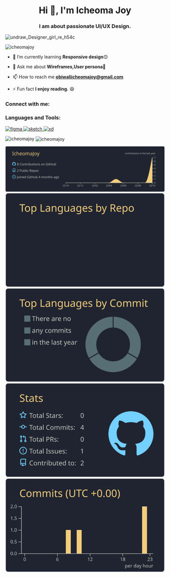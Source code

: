 <h1 align="center">Hi 👋, I'm Icheoma Joy</h1>

<h3 align="center">I am about passionate UI/UX Design.</h3> 

![undraw_Designer_girl_re_h54c](https://github.com/IcheomaJoy/IcheomaJoy/assets/133162594/0195b9e1-28de-4e68-89ed-c5bc927655fa)

<p align="left"> <img src="https://komarev.com/ghpvc/?username=icheomajoy&label=Profile%20views&color=0e75b6&style=flat" alt="icheomajoy" /> </p>

- 🌱 I’m currently learning **Responsive design**😊

- 💬 Ask me about **Wireframes,User persona**💁


- 📫 How to reach me **obiwaliicheomajoy@gmail.com**


- ⚡ Fun fact **I enjoy reading.** 😄


<h3 align="left">Connect with me:</h3>

<p align="left">

</p>


<h3 align="left">Languages and Tools:</h3>

<p align="left"> <a href="https://www.figma.com/" target="_blank" rel="noreferrer"> <img src="https://www.vectorlogo.zone/logos/figma/figma-icon.svg" alt="figma" width="40" height="40"/> </a> <a href="https://www.sketch.com/" target="_blank" rel="noreferrer"> <img src="https://www.vectorlogo.zone/logos/sketchapp/sketchapp-icon.svg" alt="sketch" width="40" height="40"/> </a> <a href="https://www.adobe.com/products/xd.html" target="_blank" rel="noreferrer"> <img src="https://cdn.worldvectorlogo.com/logos/adobe-xd.svg" alt="xd" width="40" height="40"/> </a> </p>


<p><img align="left" src="https://github-readme-stats.vercel.app/api/top-langs?username=icheomajoy&show_icons=true&locale=en&layout=compact" alt="icheomajoy" /></p>


<p>&nbsp;<img align="center" src="https://github-readme-stats.vercel.app/api?username=icheomajoy&show_icons=true&locale=en" alt="icheomajoy" /></p>

[![](https://raw.githubusercontent.com/IcheomaJoy/Icheoma-Joy/master/profile-summary-card-output/ayu_mirage/0-profile-details.svg)](https://github.com/vn7n24fzkq/github-profile-summary-cards)
[![](https://raw.githubusercontent.com/IcheomaJoy/Icheoma-Joy/master/profile-summary-card-output/ayu_mirage/1-repos-per-language.svg)](https://github.com/vn7n24fzkq/github-profile-summary-cards) [![](https://raw.githubusercontent.com/IcheomaJoy/Icheoma-Joy/master/profile-summary-card-output/ayu_mirage/2-most-commit-language.svg)](https://github.com/vn7n24fzkq/github-profile-summary-cards)
[![](https://raw.githubusercontent.com/IcheomaJoy/Icheoma-Joy/master/profile-summary-card-output/ayu_mirage/3-stats.svg)](https://github.com/vn7n24fzkq/github-profile-summary-cards) [![](https://raw.githubusercontent.com/IcheomaJoy/Icheoma-Joy/master/profile-summary-card-output/ayu_mirage/4-productive-time.svg)](https://github.com/vn7n24fzkq/github-profile-summary-cards)


